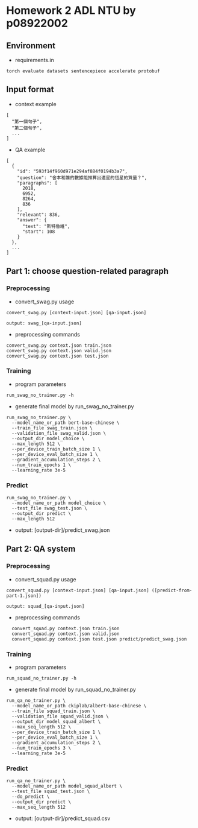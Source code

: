 # Homework 2 ADL NTU by p08922002

## Environment
- requirements.in
```
torch evaluate datasets sentencepiece accelerate protobuf
```

## Input format
- context example
```
[
  "第一個句子", 
  "第二個句子",
  ...
]
```
- QA example
```
[
  {
    "id": "593f14f960d971e294af884f0194b3a7",
    "question": "舍本和誰的數據能推算出連星的恆星的質量？",
    "paragraphs": [
      2018,
      6952,
      8264,
      836
    ],
    "relevant": 836,
    "answer": {
      "text": "斯特魯維",
      "start": 108
    }
  },
  ...
]
```

## Part 1: choose question-related paragraph
### Preprocessing
- convert_swag.py usage
```
convert_swag.py [context-input.json] [qa-input.json]

output: swag_[qa-input.json]
``` 
- preprocessing commands
```shell
convert_swag.py context.json train.json
convert_swag.py context.json valid.json
convert_swag.py context.json test.json
```
### Training
- program parameters
```shell
run_swag_no_trainer.py -h
```
- generate final model by run_swag_no_trainer.py
```shell
run_swag_no_trainer.py \
  --model_name_or_path bert-base-chinese \
  --train_file swag_train.json \
  --validation_file swag_valid.json \
  --output_dir model_choice \
  --max_length 512 \
  --per_device_train_batch_size 1 \
  --per_device_eval_batch_size 1 \
  --gradient_accumulation_steps 2 \
  --num_train_epochs 1 \
  --learning_rate 3e-5
```
### Predict
```shell
run_swag_no_trainer.py \
  --model_name_or_path model_choice \
  --test_file swag_test.json \
  --output_dir predict \
  --max_length 512
```
- output: \[output-dir\]/predict_swag.json



## Part 2: QA system
### Preprocessing
- convert_squad.py usage
```
convert_squad.py [context-input.json] [qa-input.json] ([predict-from-part-1.json])

output: squad_[qa-input.json]
```
- preprocessing commands
```
  convert_squad.py context.json train.json
  convert_squad.py context.json valid.json
  convert_squad.py context.json test.json predict/predict_swag.json
``` 
### Training
- program parameters
```shell
run_squad_no_trainer.py -h
```
- generate final model by run_squad_no_trainer.py
```shell
run_qa_no_trainer.py \
  --model_name_or_path ckiplab/albert-base-chinese \
  --train_file squad_train.json \
  --validation_file squad_valid.json \
  --output_dir model_squad_albert \
  --max_seq_length 512 \
  --per_device_train_batch_size 1 \
  --per_device_eval_batch_size 1 \
  --gradient_accumulation_steps 2 \
  --num_train_epochs 3 \
  --learning_rate 3e-5
```
### Predict
```shell
run_qa_no_trainer.py \
  --model_name_or_path model_squad_albert \
  --test_file squad_test.json \
  --do_predict \
  --output_dir predict \
  --max_seq_length 512
```
- output: \[output-dir\]/predict_squad.csv
  
  
